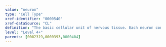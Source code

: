 ```yaml
---
value: "neuron"
type: "Cell Type"
xref-identifier: "0000540"
xref-dataSource: "CL"
definition: "The basic cellular unit of nervous tissue. Each neuron consists of a body, an axon, and dendrites. Their purpose is to receive, conduct, and transmit impulses in the nervous system.|These cells are also reportedly CD4-negative and CD200-positive. They are also capable of producing CD40L and IFN-gamma."
level: "Level 4+"
parents: [0002319,0000393,0000404]
---
```

